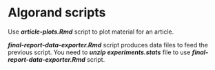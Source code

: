 # Algorand scripts

Use ***article-plots.Rmd*** script to plot material for an article.

***final-report-data-exporter.Rmd*** script produces data files to feed the previous script. You need to ***unzip experiments.stats*** file to use ***final-report-data-exporter.Rmd*** script.